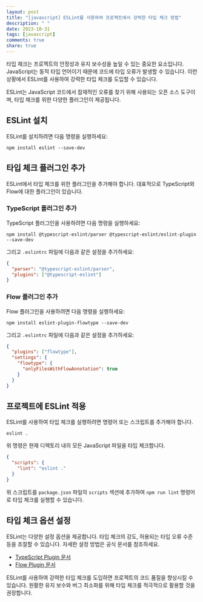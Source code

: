 ```yaml
---
layout: post
title: "[javascript] ESLint를 사용하여 프로젝트에서 강력한 타입 체크 방법"
description: " "
date: 2023-10-31
tags: [javascript]
comments: true
share: true
---
```


타입 체크는 프로젝트의 안정성과 유지 보수성을 높일 수 있는 중요한 요소입니다. JavaScript는 동적 타입 언어이기 때문에 코드에 타입 오류가 발생할 수 있습니다. 이런 상황에서 ESLint를 사용하여 강력한 타입 체크를 도입할 수 있습니다. 

ESLint는 JavaScript 코드에서 잠재적인 오류를 찾기 위해 사용되는 오픈 소스 도구이며, 타입 체크를 위한 다양한 플러그인이 제공됩니다. 

## ESLint 설치

ESLint를 설치하려면 다음 명령을 실행하세요:

```shell
npm install eslint --save-dev
```

## 타입 체크 플러그인 추가

ESLint에서 타입 체크를 위한 플러그인을 추가해야 합니다. 
대표적으로 TypeScript와 Flow에 대한 플러그인이 있습니다.

### TypeScript 플러그인 추가

TypeScript 플러그인을 사용하려면 다음 명령을 실행하세요:

```shell
npm install @typescript-eslint/parser @typescript-eslint/eslint-plugin --save-dev
```
그리고 `.eslintrc` 파일에 다음과 같은 설정을 추가하세요:

```json
{
  "parser": "@typescript-eslint/parser",
  "plugins": ["@typescript-eslint"]
}
```

### Flow 플러그인 추가

Flow 플러그인을 사용하려면 다음 명령을 실행하세요:

```shell
npm install eslint-plugin-flowtype --save-dev
```

그리고 `.eslintrc` 파일에 다음과 같은 설정을 추가하세요:

```json
{
  "plugins": ["flowtype"],
  "settings": {
    "flowtype": {
      "onlyFilesWithFlowAnnotation": true
    }
  }
}
```

## 프로젝트에 ESLint 적용

ESLint를 사용하여 타입 체크를 실행하려면 명령어 또는 스크립트를 추가해야 합니다. 

```shell
eslint .
```

위 명령은 현재 디렉토리 내의 모든 JavaScript 파일을 타입 체크합니다.

```json
{
  "scripts": {
    "lint": "eslint ."
  }
}
```

위 스크립트를 `package.json` 파일의 `scripts` 섹션에 추가하여 `npm run lint` 명령어로 타입 체크를 실행할 수 있습니다.

## 타입 체크 옵션 설정

ESLint는 다양한 설정 옵션을 제공합니다. 타입 체크의 강도, 허용되는 타입 오류 수준 등을 조절할 수 있습니다. 자세한 설정 방법은 공식 문서를 참조하세요.

- [TypeScript Plugin 문서](https://github.com/typescript-eslint/typescript-eslint/tree/master/packages/eslint-plugin)
- [Flow Plugin 문서](https://github.com/gajus/eslint-plugin-flowtype)

ESLint를 사용하여 강력한 타입 체크를 도입하면 프로젝트의 코드 품질을 향상시킬 수 있습니다. 원활한 유지 보수와 버그 최소화를 위해 타입 체크를 적극적으로 활용할 것을 권장합니다.